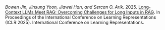 *Bowen Jin, Jinsung Yoon, Jiawei Han, and Sercan O. Arik*. 2025. [Long-Context LLMs Meet RAG: Overcoming Challenges for Long Inputs in RAG](https://arxiv.org/abs/2410.05983). In Proceedings of the International Conference on Learning Representations (ICLR 2025). International Conference on Learning Representations.
